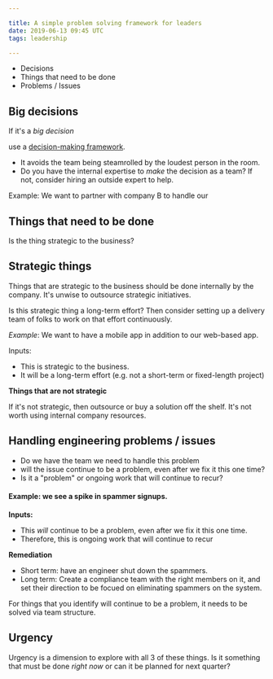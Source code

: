 ```yaml
---

title: A simple problem solving framework for leaders
date: 2019-06-13 09:45 UTC
tags: leadership

---
```



* Decisions
* Things that need to be done
* Problems / Issues



## Big decisions

If it's a *big decision* 

use a [decision-making framework](1).

* It avoids the team being steamrolled by the loudest person in the room.
* Do you have the internal expertise to *make* the decision as a team?  If not, consider hiring an outside expert to help.

Example: We want to partner with company B to handle our 

## Things that need to be done

Is the thing strategic to the business?


## Strategic things

Things that are strategic to the business should be done internally by the company.  It's unwise to outsource strategic initiatives.

Is this strategic thing a long-term effort?  Then consider setting up a delivery team of folks to work on that effort continuously.

*Example*: We want to have a mobile app in addition to our web-based app.

Inputs:
* This is strategic to the business.
* It will be a long-term effort (e.g. not a short-term or fixed-length project) 

**Things that are not strategic**

If it's not strategic, then outsource or buy a solution off the shelf.  It's not worth using internal company resources.

## Handling engineering problems / issues

* Do we have the team we need to handle this problem 
* will the issue continue to be a problem, even after we fix it this one time?
* Is it a "problem" or ongoing work that will continue to recur?

#### Example: we see a spike in spammer signups.  

**Inputs:**
* This _will_ continue to be a problem, even after we fix it this one time.
* Therefore, this is ongoing work that will continue to recur

**Remediation**

* Short term: have an engineer shut down the spammers.
* Long term: Create a compliance team with the right members on it, and set their direction to be focued on eliminating spammers on the system.

For things that you identify will continue to be a problem, it needs to be solved via team structure.

## Urgency

Urgency is a dimension to explore with all 3 of these things.  Is it something that must be done _right now_ or can it be planned for next quarter?


[1]: https://medium.com/@barmstrong/how-we-make-decisions-at-coinbase-cd6c630322e9

